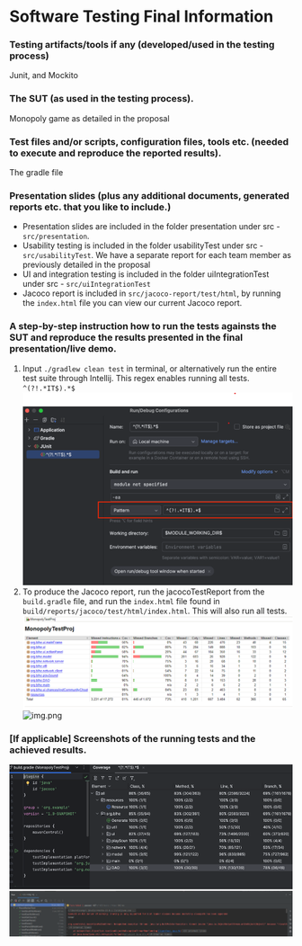 # Software Testing Final Information

### Testing artifacts/tools if any (developed/used in the testing process)
Junit, and Mockito

### The SUT (as used in the testing process).
Monopoly game as detailed in the proposal

### Test files and/or scripts, configuration files, tools etc. (needed to execute and reproduce the reported results).
The gradle file 

### Presentation slides (plus any additional documents, generated reports etc. that you like to include.)
* Presentation slides are included in the folder presentation under src - ```src/presentation```. 
* Usability testing is included in the folder usabilityTest under src - ```src/usabilityTest```. We have a separate report for each team member as previously detailed in the proposal 
* UI and integration testing is included in the folder uiIntegrationTest under src - ```src/uiIntegrationTest``` 
* Jacoco report is included in ```src/jacoco-report/test/html```, by running the ```index.html``` file you can view our current Jacoco report.

### A step-by-step instruction how to run the tests againsts the SUT and reproduce the results presented in the final presentation/live demo.
1. Input ```./gradlew clean test``` in terminal, or alternatively run the entire test suite through Intellij. This regex enables running all tests. ```^(?!.*IT$).*$```
![img.png](images/img.png)
2. To produce the Jacoco report, run the jacocoTestReport from the ```build.gradle``` file, and run the ```index.html``` file found in ```build/reports/jacoco/test/html/index.html```. This will also run all tests.
![img.png](images/img2.png)
![img.png](img.png)
### [If applicable] Screenshots of the running tests and the achieved results.
![img.png](images/img3.png)
![img.png](images/img4.png)

